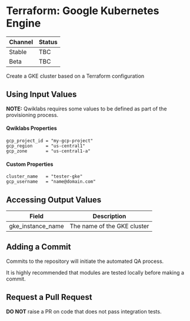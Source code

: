 # Terraform: Google Kubernetes Engine

| Channel | Status |
|---------|--------|
| Stable  | TBC    | 
| Beta    | TBC    | 

Create a GKE cluster based on a Terraform configuration

## Using Input Values 

__NOTE:__ Qwiklabs requires some values to be defined as part of the provisioning process. 

#### Qwiklabs Properties
```
gcp_project_id = "my-gcp-project"
gcp_region     = "us-central1"
gcp_zone       = "us-central1-a"
```

#### Custom Properties

```
cluster_name   = "tester-gke"
gcp_username   = "name@domain.com"
```

## Accessing Output Values 

| Field | Description |
|-------|-------------|
| gke_instance_name | The name of the GKE cluster |

## Adding a Commit 

Commits to the repository will initiate the automated QA process.

It is highly recommended that modules are tested locally before making a commit.

## Request a Pull Request

__DO NOT__ raise a PR on code that does not pass integration tests.

